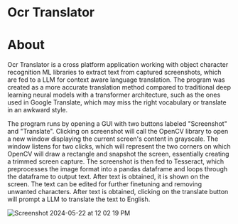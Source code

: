 # Ocr Translator

# About 

Ocr Translator is a cross platform application working with object character recognition ML libraries to extract text from captured screenshots, which are fed to a LLM for context aware language translation. The program was created as a more accurate translation method compared to traditional deep learning neural models with a transformer architecture, such as the ones used in Google Translate, which may miss the right vocabulary or translate in an awkward style.

The program runs by opening a GUI with two buttons labeled "Screenshot" and "Translate". Clicking on screenshot will call the OpenCV library to open a new window displaying the current screen's content in grayscale. The window listens for two clicks, which will represent the two corners on which OpenCV will draw a rectangle and snapshot the screen, essentially creating a trimmed screen capture. The screenshot is then fed to Tesseract, which preprocesses the image format into a pandas dataframe and loops through the dataframe to output text. After text is obtained, it is shown on the screen. The text can be edited for further finetuning and removing unwanted characters. After text is obtained, clicking on the translate button will prompt a LLM to translate the text to English.

![Screenshot 2024-05-22 at 12 02 19 PM](https://github.com/williamqin14/ocr-translator/assets/84489685/6f6c15f3-3385-4f13-8767-f4b1e02178ac)
